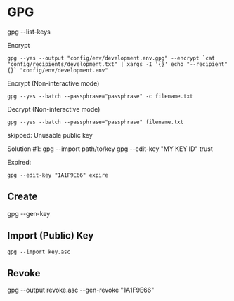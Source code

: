 # GPG #


gpg --list-keys


Encrypt
```
gpg --yes --output "config/env/development.env.gpg" --encrypt `cat "config/recipients/development.txt" | xargs -I '{}' echo "--recipient" {}` "config/env/development.env"
```


Encrypt (Non-interactive mode)
```
gpg --yes --batch --passphrase="passphrase" -c filename.txt
```

Decrypt (Non-interactive mode)
```
gpg --yes --batch --passphrase="passphrase" filename.txt
```



skipped: Unusable public key


Solution #1:
  gpg --import path/to/key
  gpg --edit-key "MY KEY ID" trust
  



Expired:
```
gpg --edit-key "1A1F9E66" expire
```


## Create ##

gpg --gen-key


## Import (Public) Key ##

```
gpg --import key.asc
```


## Revoke ##
gpg --output revoke.asc --gen-revoke "1A1F9E66"


